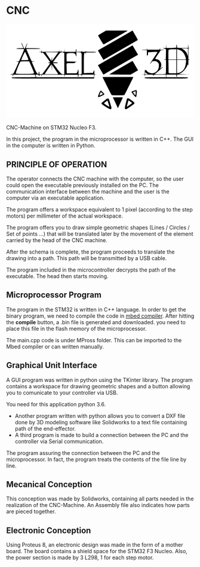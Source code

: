 # CNC

![alt text][logo]

[logo]: https://github.com/AABelkhiria/CNC/blob/master/Logo/Capture.bmp


CNC-Machine on STM32 Nucleo F3.

In this project, the program in the microprocessor is written in C++. The GUI in the computer is written in Python.

## PRINCIPLE OF OPERATION

The operator connects the CNC machine with the computer, so the user could open the executable previously installed on the PC. The communication interface between the machine and the user is the computer via an executable application.

The program offers a workspace equivalent to 1 pixel (according to the step motors) per millimeter of the actual workspace.

The program offers you to draw simple geometric shapes (Lines / Circles / Set of points ...) that will be translated later by the movement of the element carried by the head of the CNC machine.

After the schema is complete, the program proceeds to translate the drawing into a path. This path will be transmitted by a USB cable.

The program included in the microcontroller decrypts the path of the executable. The head then starts moving.

## Microprocessor Program

The program in the STM32 is written in C++ language. In order to get the binary program, we need to compile the code in [mbed compiler](https://os.mbed.com/compiler).
After hitting the **compile** button, a .bin file is generated and downloaded. you need to place this file in the flash memory of the microprocessor.

The main.cpp code is under MPross folder. This can be imported to the Mbed compiler or can written manually.

## Graphical Unit Interface

A GUI program was written in python using the TKinter library. The program contains a workspace for drawing geometric shapes and a button allowing you to comunicate to your controller via USB.

You need for this application python 3.6.

* Another program written with python allows you to convert a DXF file done by 3D modeling software like Solidworks to a text file containing path of the end-effector.
* A third program is made to build a connection between the PC and the controller via Serial communication.

The program assuring the connection between the PC and the microprocessor.
In fact, the program treats the contents of the file line by line.

## Mecanical Conception

This conception was made by Solidworks, containing all parts needed in the realization of the CNC-Machine.
An Assembly file also indicates how parts are pieced together.

## Electronic Conception

Using Proteus 8, an electronic design was made in the form of a mother board.
The board contains a shield space for the STM32 F3 Nucleo.
Also, the power section is made by 3 L298, 1 for each step motor.
